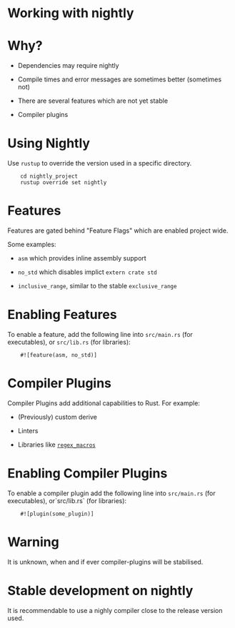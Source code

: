 # Working with nightly

Why?
====

-   Dependencies may require nightly

-   Compile times and error messages are sometimes better (sometimes
    not)

-   There are several features which are not yet stable

-   Compiler plugins

Using Nightly
=============

Use `rustup` to override the version used in a specific directory.
```console
    cd nightly_project
    rustup override set nightly
```

Features
========

Features are gated behind "Feature Flags" which are enabled project
wide.

Some examples:

-   `asm` which provides inline assembly support

-   `no_std` which disables implict `extern crate std`

-   `inclusive_range`, similar to the stable `exclusive_range`

Enabling Features
=================

To enable a feature, add the following line into `src/main.rs` (for
executables), or `src/lib.rs` (for libraries):

```rust,ignore
    #![feature(asm, no_std)]
```
Compiler Plugins
================

Compiler Plugins add additional capabilities to Rust. For example:

-   (Previously) custom derive

-   Linters

-   Libraries like [`regex_macros`](https://github.com/rust-lang/regex#usage-regex-compiler-plugin)

Enabling Compiler Plugins
=========================

To enable a compiler plugin add the following line into `src/main.rs`
(for executables), or\`src/lib.rs\` (for libraries):

```rust,ignore
    #![plugin(some_plugin)]
```

Warning
=======

It is unknown, when and if ever compiler-plugins will be stabilised.

Stable development on nightly
=============================

It is recommendable to use a nighly compiler close to the release
version used.
